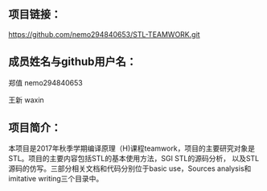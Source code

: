 ## 项目链接：

https://github.com/nemo294840653/STL-TEAMWORK.git

## 成员姓名与github用户名：

郑值 nemo294840653

王新 waxin

## 项目简介：

本项目是2017年秋季学期编译原理（H)课程teamwork，项目的主要研究对象是STL。项目的主要内容包括STL的基本使用方法，SGI STL的源码分析，
以及STL源码的仿写。三部分相关文档和代码分别位于basic use，Sources analysis和imitative writing三个目录中。